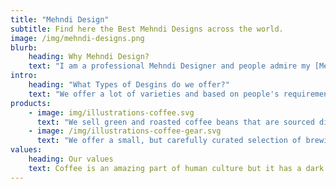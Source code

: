 ```yaml
---
title: "Mehndi Design"
subtitle: Find here the Best Mehndi Designs across the world.
image: /img/mehndi-designs.png
blurb:
    heading: Why Mehndi Design?
    text: "I am a professional Mehndi Designer and people admire my [Mehndi Design work](https://mehndidesign.io/) across the world. Find my designs and you tell yourself what is the difference do you find?"
intro:
    heading: "What Types of Desgins do we offer?"
    text: "We offer a lot of varieties and based on people's requirements. We bring you fll hand mehndi designs, Bridal Mehndi designs, Finger Mehndi designs etc."
products:
    - image: img/illustrations-coffee.svg
      text: "We sell green and roasted coffee beans that are sourced directly from independent farmers and farm cooperatives. We’re proud to offer a variety of coffee beans grown with great care for the environment and local communities. Check our post or contact us directly for current availability."
    - image: /img/illustrations-coffee-gear.svg
      text: "We offer a small, but carefully curated selection of brewing gear and tools for every taste and experience level. No matter if you roast your own beans or just bought your first french press, you’ll find a gadget to fall in love with in our shop."
values:
    heading: Our values
    text: Coffee is an amazing part of human culture but it has a dark side too – one of colonialism and mindless abuse of natural resources and human lives. We want to turn this around and return the coffee trade to the drink’s exhilarating, empowering and unifying nature.
---
```

